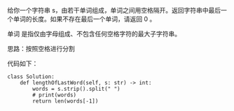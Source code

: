 给你一个字符串 s，由若干单词组成，单词之间用空格隔开。返回字符串中最后一个单词的长度。如果不存在最后一个单词，请返回 0 。

单词 是指仅由字母组成、不包含任何空格字符的最大子字符串。


思路：按照空格进行分割

代码如下：
```
class Solution:
    def lengthOfLastWord(self, s: str) -> int:
        words = s.strip().split(" ")
        # print(words)
        return len(words[-1])
```